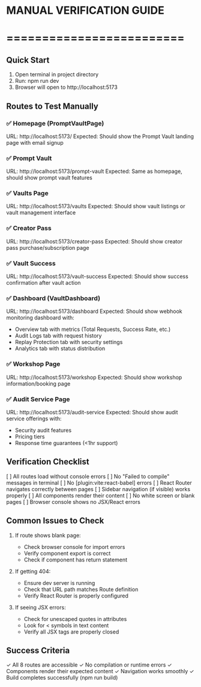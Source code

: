 ﻿# MANUAL VERIFICATION GUIDE
# =========================

## Quick Start
1. Open terminal in project directory
2. Run: npm run dev
3. Browser will open to http://localhost:5173

## Routes to Test Manually

### ✅ Homepage (PromptVaultPage)
URL: http://localhost:5173/
Expected: Should show the Prompt Vault landing page with email signup

### ✅ Prompt Vault
URL: http://localhost:5173/prompt-vault
Expected: Same as homepage, should show prompt vault features

### ✅ Vaults Page  
URL: http://localhost:5173/vaults
Expected: Should show vault listings or vault management interface

### ✅ Creator Pass
URL: http://localhost:5173/creator-pass
Expected: Should show creator pass purchase/subscription page

### ✅ Vault Success
URL: http://localhost:5173/vault-success
Expected: Should show success confirmation after vault action

### ✅ Dashboard (VaultDashboard)
URL: http://localhost:5173/dashboard
Expected: Should show webhook monitoring dashboard with:
  - Overview tab with metrics (Total Requests, Success Rate, etc.)
  - Audit Logs tab with request history
  - Replay Protection tab with security settings
  - Analytics tab with status distribution

### ✅ Workshop Page
URL: http://localhost:5173/workshop
Expected: Should show workshop information/booking page

### ✅ Audit Service Page  
URL: http://localhost:5173/audit-service
Expected: Should show audit service offerings with:
  - Security audit features
  - Pricing tiers
  - Response time guarantees (<1hr support)

## Verification Checklist

[ ] All routes load without console errors
[ ] No "Failed to compile" messages in terminal
[ ] No [plugin:vite:react-babel] errors
[ ] React Router navigates correctly between pages
[ ] Sidebar navigation (if visible) works properly
[ ] All components render their content
[ ] No white screen or blank pages
[ ] Browser console shows no JSX/React errors

## Common Issues to Check

1. If route shows blank page:
   - Check browser console for import errors
   - Verify component export is correct
   - Check if component has return statement

2. If getting 404:
   - Ensure dev server is running
   - Check that URL path matches Route definition
   - Verify React Router is properly configured

3. If seeing JSX errors:
   - Check for unescaped quotes in attributes
   - Look for < symbols in text content
   - Verify all JSX tags are properly closed

## Success Criteria

✓ All 8 routes are accessible
✓ No compilation or runtime errors
✓ Components render their expected content
✓ Navigation works smoothly
✓ Build completes successfully (npm run build)

